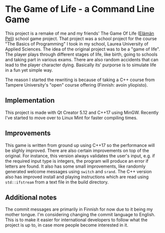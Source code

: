 # The Game of Life - a Command Line Game

This project is a remake of me and my friends' The Game Of Life ([Elämän Peli](https://github.com/ehkuitti/elaman-peli-java)) school game project. That project
was a school project for the course "The Basics of Programming" I took in my school, Laurea University of Applied Sciences. The idea of the original project was to
be a "game of life". The player plays through different stages of life, like birth, going to schools and taking part in various exams. There are also random
accidents that can lead to the player character dying. Basically its' purporse is to simulate life in a fun yet simple way. 

The reason I started the rewriting is because of taking a C++ course from Tampere University's "open" course offering (Finnish: avoin yliopisto).

## Implementation

This project is made with Qt Creator 5.12 and C++17 using MinGW. Recently I've started to move over to Linux Mint for faster compiling times.

## Improvements

This game is written from ground up using C++17 so the performance will be slighly improved. There are also certain improvements on top of the original. For instance,
this version always validates the user's input, e.g. if the required input type is integers, the program will produce an error if letters are found. It also has 
some small improvements, like randomly generated welcome messages using `switch` and `srand`. The C++ version also has improved install and playing instructions
which are read using `std::ifstream` from a text file in the build directory. 

## Additional notes

The commit messages are primarily in Finnish for now due to it being my mother tongue. I'm considering changing the commit language to English. This is to make it easier for international developers to follow what the project is up to, in case more people become interested in it.
